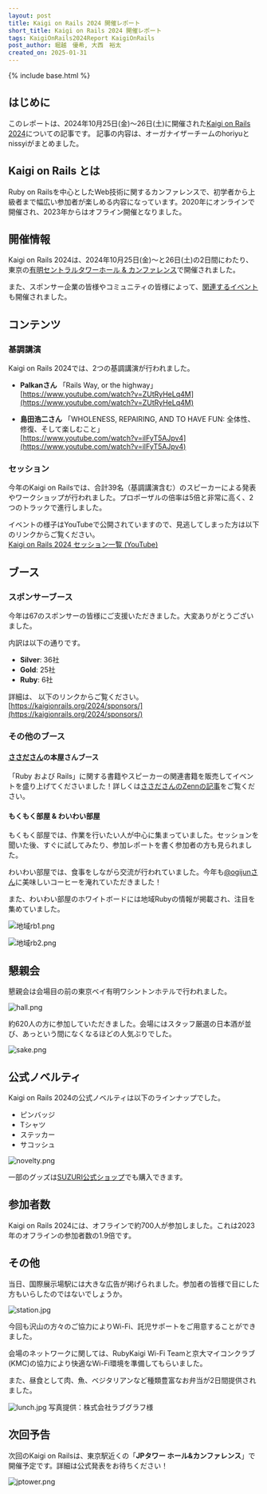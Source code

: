 ```yaml
---
layout: post
title: Kaigi on Rails 2024 開催レポート
short_title: Kaigi on Rails 2024 開催レポート
tags: KaigiOnRails2024Report KaigiOnRails
post_author: 堀越　優希, 大西　裕太
created_on: 2025-01-31
---
```

{% include base.html %}

## はじめに
このレポートは、2024年10月25日(金)〜26日(土)に開催された[Kaigi on Rails 2024](https://kaigionrails.org/2024/)についての記事です。
記事の内容は、オーガナイザーチームのhoriyuとnissyiがまとめました。

## Kaigi on Rails とは
Ruby on Railsを中心としたWeb技術に関するカンファレンスで、初学者から上級者まで幅広い参加者が楽しめる内容になっています。2020年にオンラインで開催され、2023年からはオフライン開催となりました。

## 開催情報
Kaigi on Rails 2024は、2024年10月25日(金)〜と26日(土)の2日間にわたり、東京の[有明セントラルタワーホール & カンファレンス](https://ariake-hall.jp/)で開催されました。

また、スポンサー企業の皆様やコミュニティの皆様によって、[関連するイベント](https://kaigionrails.org/2024/events/)も開催されました。

## コンテンツ

### 基調講演

Kaigi on Rails 2024では、2つの基調講演が行われました。

- **Palkanさん**
「Rails Way, or the highway」  
  [https://www.youtube.com/watch?v=ZUtRyHeLq4M](https://www.youtube.com/watch?v=ZUtRyHeLq4M)


- **島田浩二さん**
「WHOLENESS, REPAIRING, AND TO HAVE FUN: 全体性、修復、そして楽しむこと」  
  [https://www.youtube.com/watch?v=ilFyT5AJpv4](https://www.youtube.com/watch?v=ilFyT5AJpv4)

### セッション

今年のKaigi on Railsでは、合計39名（基調講演含む）のスピーカーによる発表やワークショップが行われました。プロポーザルの倍率は5倍と非常に高く、2つのトラックで進行しました。

イベントの様子はYouTubeで公開されていますので、見逃してしまった方は以下のリンクからご覧ください。  
[Kaigi on Rails 2024 セッション一覧 (YouTube)](https://www.youtube.com/watch?v=ZUtRyHeLq4M&list=PLiBdJz0juoHC9hBr_Cce38yX4ANimvLOK)

## ブース

### スポンサーブース
今年は67のスポンサーの皆様にご支援いただきました。大変ありがとうございました。

内訳は以下の通りです。
- **Silver**: 36社
- **Gold**: 25社
- **Ruby**: 6社  

詳細は、 以下のリンクからご覧ください。  
[https://kaigionrails.org/2024/sponsors/](https://kaigionrails.org/2024/sponsors/)

### その他のブース
#### [ささださん](https://x.com/_ko1)の本屋さんブース
「Ruby および Rails」に関する書籍やスピーカーの関連書籍を販売してイベントを盛り上げてくださいました！詳しくは[ささださんのZennの記事](https://zenn.dev/ko1/articles/bf47077f40d793)をご覧ください。

#### もくもく部屋 & わいわい部屋
もくもく部屋では、作業を行いたい人が中心に集まっていました。セッションを聞いた後、すぐに試してみたり、参加レポートを書く参加者の方も見られました。

わいわい部屋では、食事をしながら交流が行われていました。今年も[@ogijunさん](https://x.com/ogijun)に美味しいコーヒーを淹れていただきました！

また、わいわい部屋のホワイトボードには地域Rubyの情報が掲載され、注目を集めていました。

![地域rb1.png]({{base}}{{site.baseurl}}/images/0065-KaigiOnRails2024Report/地域rb2.png)

![地域rb2.png]({{base}}{{site.baseurl}}/images/0065-KaigiOnRails2024Report/地域rb2.png)


## 懇親会

懇親会は会場目の前の東京ベイ有明ワシントンホテルで行われました。

![hall.png]({{base}}{{site.baseurl}}/images/0065-KaigiOnRails2024Report/hall.png)


約620人の方に参加していただきました。会場にはスタッフ厳選の日本酒が並び、あっという間になくなるほどの人気ぶりでした。


![sake.png]({{base}}{{site.baseurl}}/images/0065-KaigiOnRails2024Report/sake.png)


## 公式ノベルティ

Kaigi on Rails 2024の公式ノベルティは以下のラインナップでした。
- ピンバッジ
- Tシャツ
- ステッカー
- サコッシュ  

![novelty.png]({{base}}{{site.baseurl}}/images/0065-KaigiOnRails2024Report/novelty.png)

一部のグッズは[SUZURI公式ショップ](https://suzuri.jp/kaigionrails)でも購入できます。

## 参加者数

Kaigi on Rails 2024には、オフラインで約700人が参加しました。これは2023年のオフラインの参加者数の1.9倍です。

## その他
当日、国際展示場駅には大きな広告が掲げられました。参加者の皆様で目にした方もいらしたのではないでしょうか。

![station.jpg]({{base}}{{site.baseurl}}/images/0065-KaigiOnRails2024Report/station.jpg)


今回も沢山の方々のご協力によりWi-Fi、託児サポートをご用意することができました。

会場のネットワークに関しては、RubyKaigi Wi-Fi Teamと京大マイコンクラブ (KMC)の協力により快適なWi-Fi環境を準備してもらいました。

また、昼食として肉、魚、ベジタリアンなど種類豊富なお弁当が2日間提供されました。

![lunch.jpg]({{base}}{{site.baseurl}}/images/0065-KaigiOnRails2024Report/lunch.jpg)
写真提供：株式会社ラブグラフ様


## 次回予告

次回のKaigi on Railsは、東京駅近くの「**JPタワー ホール&カンファレンス**」で開催予定です。詳細は公式発表をお待ちください！

![jptower.png]({{base}}{{site.baseurl}}/images/0065-KaigiOnRails2024Report/jptower.png)
